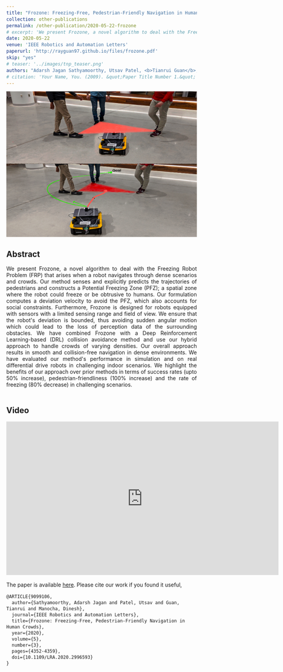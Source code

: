 ```yaml
---
title: "Frozone: Freezing-Free, Pedestrian-Friendly Navigation in Human Crowds"
collection: other-publications
permalink: /other-publication/2020-05-22-frozone
# excerpt: 'We present Frozone, a novel algorithm to deal with the Freezing Robot Problem (FRP) that arises when a robot navigates through dense scenarios and crowds. Our method senses and explicitly predicts the trajectories of pedestrians and constructs a Potential Freezing Zone (PFZ); a spatial zone where the robot could freeze or be obtrusive to humans. Our formulation computes a deviation velocity to avoid the PFZ, which also accounts for social constraints. Our overall approach results in smooth and collision-free navigation in dense environments.'
date: 2020-05-22
venue: 'IEEE Robotics and Automation Letters'
paperurl: 'http://rayguan97.github.io/files/frozone.pdf'
skip: "yes"
# teaser: '../images/tnp_teaser.png'
authors: "Adarsh Jagan Sathyamoorthy, Utsav Patel, <b>Tianrui Guan</b>, and Dinesh Manocha"
# citation: 'Your Name, You. (2009). &quot;Paper Title Number 1.&quot; <i>Journal 1</i>. 1(1).'
---
```

<p style="text-align:center;">
<img src="../images/frozone_teaser.jpg" width="512" height="384">
</p>

## Abstract

<div style="text-align: justify"> We present Frozone, a novel algorithm to deal with the Freezing Robot Problem (FRP) that arises when a robot navigates through dense scenarios and crowds. Our method senses and explicitly predicts the trajectories of pedestrians and constructs a Potential Freezing Zone (PFZ); a spatial zone where the robot could freeze or be obtrusive to humans. Our formulation computes a deviation velocity to avoid the PFZ, which also accounts for social constraints. Furthermore, Frozone is designed for robots equipped with sensors with a limited sensing range and field of view. We ensure that the robot's deviation is bounded, thus avoiding sudden angular motion which could lead to the loss of perception data of the surrounding obstacles. We have combined Frozone with a Deep Reinforcement Learning-based (DRL) collision avoidance method and use our hybrid approach to handle crowds of varying densities. Our overall approach results in smooth and collision-free navigation in dense environments. We have evaluated our method's performance in simulation and on real differential drive robots in challenging indoor scenarios. We highlight the benefits of our approach over prior methods in terms of success rates (upto 50% increase), pedestrian-friendliness (100% increase) and the rate of freezing (80% decrease) in challenging scenarios.</div>

<br>

## Video
<iframe width="720" height="405" src="https://www.youtube.com/embed/bejfMfpUyXA" frameborder="0" allow="accelerometer; autoplay; encrypted-media; gyroscope; picture-in-picture" allowfullscreen></iframe>

<br>

The paper is available [here](http://rayguan97.github.io/files/frozone.pdf). Please cite our work if you found it useful,

```
@ARTICLE{9099106,
  author={Sathyamoorthy, Adarsh Jagan and Patel, Utsav and Guan, Tianrui and Manocha, Dinesh},
  journal={IEEE Robotics and Automation Letters}, 
  title={Frozone: Freezing-Free, Pedestrian-Friendly Navigation in Human Crowds}, 
  year={2020},
  volume={5},
  number={3},
  pages={4352-4359},
  doi={10.1109/LRA.2020.2996593}
}
```

